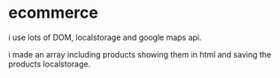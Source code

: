 # ecommerce

i use lots of DOM, localstorage and google maps api.

i made an array including products showing them in html and saving the products localstorage. 
